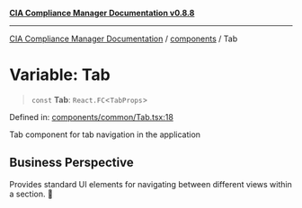 [**CIA Compliance Manager Documentation v0.8.8**](../../README.md)

***

[CIA Compliance Manager Documentation](../../modules.md) / [components](../README.md) / Tab

# Variable: Tab

> `const` **Tab**: `React.FC`\<`TabProps`\>

Defined in: [components/common/Tab.tsx:18](https://github.com/Hack23/cia-compliance-manager/blob/88094f2c4c350fd10a1e440c3eab70aedd819944/src/components/common/Tab.tsx#L18)

Tab component for tab navigation in the application

## Business Perspective
Provides standard UI elements for navigating between different views within a section. 📑

